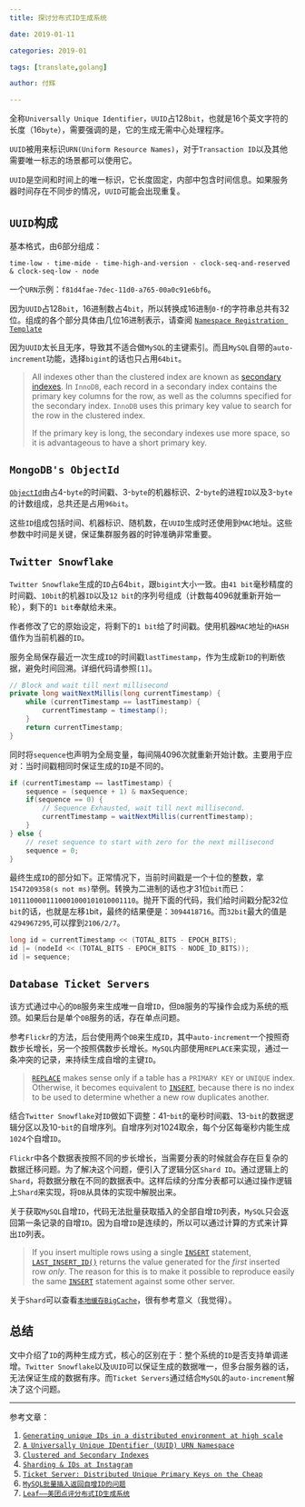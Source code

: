 ```yaml
---
title: 探讨分布式ID生成系统

date: 2019-01-11

categories: 2019-01

tags: [translate,golang]

author: 付辉

---
```


全称`Universally Unique Identifier`，`UUID`占128`bit`，也就是16个英文字符的长度（16`byte`），需要强调的是，它的生成无需中心处理程序。

`UUID`被用来标识`URN(Uniform Resource Names)`，对于`Transaction ID`以及其他需要唯一标志的场景都可以使用它。

`UUID`是空间和时间上的唯一标识，它长度固定，内部中包含时间信息。如果服务器时间存在不同步的情况，`UUID`可能会出现重复。

## `UUID`构成

基本格式，由6部分组成：

```
time-low - time-mide - time-high-and-version - clock-seq-and-reserved & clock-seq-low - node
```

一个`URN`示例：`f81d4fae-7dec-11d0-a765-00a0c91e6bf6`。

因为`UUID`占128`bit`，16进制数占4`bit`，所以转换成16进制`0-f`的字符串总共有32位。组成的各个部分具体由几位16进制表示，请查阅 [`Namespace Registration Template`](https://www.ietf.org/rfc/rfc4122.txt)

因为`UUID`太长且无序，导致其不适合做`MySQL`的主键索引。而且`MySQL`自带的`auto-increment`功能，选择`bigint`的话也只占用`64bit`。

> All indexes other than the clustered index are known as [secondary indexes](https://dev.mysql.com/doc/refman/5.7/en/glossary.html#glos_secondary_index). In `InnoDB`, each record in a secondary index contains the primary key columns for the row, as well as the columns specified for the secondary index. `InnoDB` uses this primary key value to search for the row in the clustered index.
>
> If the primary key is long, the secondary indexes use more space, so it is advantageous to have a short primary key.

## `MongoDB's ObjectId`

[`ObjectId`](https://docs.mongodb.com/manual/reference/method/ObjectId/#description)由占4-`byte`的时间戳、3-`byte`的机器标识、2-`byte`的进程`ID`以及3-`byte`的计数组成，总共还是占用`96bit`。

这些`ID`组成包括时间、机器标识、随机数，在`UUID`生成时还使用到`MAC`地址。这些参数中时间是关键，保证集群服务器的时钟准确非常重要。

## `Twitter Snowflake`

`Twitter Snowflake`生成的`ID`占64`bit`，跟`bigint`大小一致。由`41 bit`毫秒精度的时间戳、`10bit`的机器`ID`以及`12 bit`的序列号组成（计数每4096就重新开始一轮），剩下的`1 bit`奉献给未来。

作者修改了它的原始设定，将剩下的`1 bit`给了时间戳。使用机器`MAC`地址的`HASH`值作为当前机器的`ID`。

服务全局保存最近一次生成`ID`的时间戳`lastTimestamp`，作为生成新`ID`的判断依据，避免时间回溯。详细代码请参照`[1]`。

```java
// Block and wait till next millisecond
private long waitNextMillis(long currentTimestamp) {
    while (currentTimestamp == lastTimestamp) {
        currentTimestamp = timestamp();
    }
    return currentTimestamp;
}
```

同时将`sequence`也声明为全局变量，每间隔4096次就重新开始计数。主要用于应对：当时间戳相同时保证生成的`ID`是不同的。

```java
if (currentTimestamp == lastTimestamp) {
    sequence = (sequence + 1) & maxSequence;
    if(sequence == 0) {
        // Sequence Exhausted, wait till next millisecond.
        currentTimestamp = waitNextMillis(currentTimestamp);
    }
} else {
    // reset sequence to start with zero for the next millisecond
    sequence = 0;
}
```

最终生成`ID`的部分如下。正常情况下，当前时间戳是一个十位的整数，拿`1547209358(s not ms)`举例。转换为二进制的话也才31位`bit`而已：`1011100001110001000101010001110`。抛开下面的代码，我们给时间戳分配32位`bit`的话，也就是左移`1`bit，最终的结果便是：`3094418716`。而`32bit`最大的值是`4294967295`,可以撑到`2106/2/7`。

```java
long id = currentTimestamp << (TOTAL_BITS - EPOCH_BITS);
id |= (nodeId << (TOTAL_BITS - EPOCH_BITS - NODE_ID_BITS));
id |= sequence;
```



## `Database Ticket Servers`

该方式通过中心的`DB`服务来生成唯一自增`ID`，但`DB`服务的写操作会成为系统的瓶颈。如果后台是单个`DB`服务的话，存在单点问题。

参考`Flickr`的方法，后台使用两个`DB`来生成`ID`，其中`auto-increment`一个按照奇数步长增长，另一个按照偶数步长增长。`MySQL`内部使用`REPLACE`来实现，通过一条冲突的记录，来持续生成自增的主键`ID`。

> [`REPLACE`](https://dev.mysql.com/doc/refman/5.5/en/replace.html) makes sense only if a table has a `PRIMARY KEY` or `UNIQUE` index. Otherwise, it becomes equivalent to [`INSERT`](https://dev.mysql.com/doc/refman/5.5/en/insert.html), because there is no index to be used to determine whether a new row duplicates another.

结合`Twitter Snowflake`对`ID`做如下调整：41-`bit`的毫秒时间戳、13-`bit`的数据逻辑分区以及10-`bit`的自增序列。自增序列对1024取余，每个分区每毫秒内能生成`1024`个自增`ID`。

`Flickr`中各个数据表按照不同的步长增长，当需要分表的时候就会存在巨复杂的数据迁移问题。为了解决这个问题，便引入了逻辑分区`Shard ID`。通过逻辑上的`Shard`，将数据分散在不同的数据表中。这样后续的分库分表都可以通过操作逻辑上`Shard`来实现，将`DB`从具体的实现中解脱出来。

关于获取`MySQL`自增`ID`，代码无法批量获取插入的全部自增`ID`列表，`MySQL`只会返回第一条记录的自增`ID`。因为自增`ID`是连续的，所以可以通过计算的方式来计算出`ID`列表。

> If you insert multiple rows using a single [`INSERT`](https://dev.mysql.com/doc/refman/8.0/en/insert.html) statement, [`LAST_INSERT_ID()`](https://dev.mysql.com/doc/refman/8.0/en/information-functions.html#function_last-insert-id) returns the value generated for the *first* inserted row *only*. The reason for this is to make it possible to reproduce easily the same [`INSERT`](https://dev.mysql.com/doc/refman/8.0/en/insert.html) statement against some other server.

关于`Shard`可以查看[`本地缓存BigCache`](http://neojos.com/blog/2018/08-19-%E6%9C%AC%E5%9C%B0%E7%BC%93%E5%AD%98bigcache/)，很有参考意义（我觉得）。

## 总结

文中介绍了`ID`的两种生成方式，核心的区别在于：整个系统的`ID`是否支持单调递增。`Twitter Snowflake`以及`UUID`可以保证生成的数据唯一，但多台服务器的话，无法保证生成的数据有序。而`Ticket Servers`通过结合`MySQL`的`auto-increment`解决了这个问题。

---

参考文章：

1. [`Generating unique IDs in a distributed environment at high scale`](https://www.callicoder.com/distributed-unique-id-sequence-number-generator/)
2. [`A Universally Unique IDentifier (UUID) URN Namespace`](https://www.ietf.org/rfc/rfc4122.txt)
3. [`Clustered and Secondary Indexes`](https://dev.mysql.com/doc/refman/5.6/en/innodb-index-types.html)
4. [`Sharding & IDs at Instagram`](https://instagram-engineering.com/sharding-ids-at-instagram-1cf5a71e5a5c)
5. [`Ticket Server: Distributed Unique Primary Keys on the Cheap`](http://code.flickr.net/2010/02/08/ticket-servers-distributed-unique-primary-keys-on-the-cheap/)
6. [`MySQL批量插入返回自增ID的问题`](http://mzorro.me/2017/08/18/mysql-batch-insert-generated-id-problem/)
7. [`Leaf——美团点评分布式ID生成系统`](https://tech.meituan.com/MT_Leaf.html)

